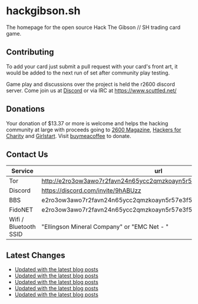 # hackgibson.sh
The homepage for the open source Hack The Gibson // SH trading card game.


## Contributing

To add your card just submit a pull request with your card's front art, it would be added to the next run of set after community play testing.

Game play and discussions over the project is held the r2600 discord server. Come join us at [Discord](https://discord.com/invite/9hABUzz) or via IRC at https://www.scuttled.net/


## Donations

Your donation of $13.37 or more is welcome and helps the hacking community at large with proceeds going to [2600 Magazine](https://2600.com/), [Hackers for Charity](https://hackersforcharity.org) and [Girlstart](https://girlstart.org).  Visit [buymeacoffee](https://www.buymeacoffee.com/hackgibson.sh) to donate.


## Contact Us

Service | url
-|-
Tor | http://e2ro3ow3awo7r2favn24n65ycc2qmzkoayn5r57e3f56nvjwdcgg32ad.onion
Discord | https://discord.com/invite/9hABUzz
BBS | e2ro3ow3awo7r2favn24n65ycc2qmzkoayn5r57e3f56nvjwdcgg32ad.onion:23
FidoNET | e2ro3ow3awo7r2favn24n65ycc2qmzkoayn5r57e3f56nvjwdcgg32ad.onion:24554
Wifi / Bluetooth SSID | "Ellingson Mineral Company" or "EMC Net - <fidonet address>"

## Latest Changes
<!-- BLOG-POST-LIST:START -->
- [Updated with the latest blog posts](https://github.com/DFW2600/hackgibson.sh/commit/5e7a5fbc6a59972b573d89a020887281840622b3)
- [Updated with the latest blog posts](https://github.com/DFW2600/hackgibson.sh/commit/8aeab20c958c81ccae54005b14933eefc4828d60)
- [Updated with the latest blog posts](https://github.com/DFW2600/hackgibson.sh/commit/9977bd8c9ee6ffb0da1ebb8ef0d1feb330cf3a67)
- [Updated with the latest blog posts](https://github.com/DFW2600/hackgibson.sh/commit/e1da44ae341d99712b7fb04ef1fde12db1ce65af)
- [Updated with the latest blog posts](https://github.com/DFW2600/hackgibson.sh/commit/4477681c56c11081892d99a4d5f6a390b7ca24d2)
<!-- BLOG-POST-LIST:END -->
